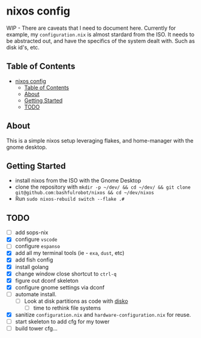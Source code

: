 # nixos config

WIP - There are caveats that I need to document here. Currently for example, my `configuration.nix` is almost stardard from the ISO. It needs to be abstracted out, and have the specifics of the system dealt with. Such as disk id's, etc.

## Table of Contents

- [nixos config](#nixos-config)
    - [Table of Contents](#table-of-contents)
    - [About](#about-)
    - [Getting Started](#getting-started-)
    - [TODO](#todo-)

## About <a name = "about"></a>

This is a simple nixos setup leveraging flakes, and home-manager with the gnome desktop.

## Getting Started <a name = "getting_started"></a>

- install nixos from the ISO with the Gnome Desktop
- clone the repository with `mkdir -p ~/dev/ && cd ~/dev/ && git clone git@github.com:bashfulrobot/nixos && cd ~/dev/nixos`
- Run `sudo nixos-rebuild switch --flake .#`

## TODO <a name = "todo"></a>

- [ ] add sops-nix
- [x] configure `vscode`
- [ ] configure `espanso`
- [x] add all my terminal tools (ie - `exa`, `dust`, etc)
- [x] add fish config
- [x] install golang
- [x] change window close shortcut to `ctrl-q`
- [x] figure out dconf skeleton
- [x] configure gnome settings via dconf
- [ ] automate install.
    - [ ] Look at disk partitions as code with [disko](https://github.com/nix-community/disko)
        - [ ] time to rethink file systems
- [x] sanitize `configuration.nix` and `hardware-configuration.nix` for reuse.
- [ ] start skeleton to add cfg for my tower
- [ ] build tower cfg...
